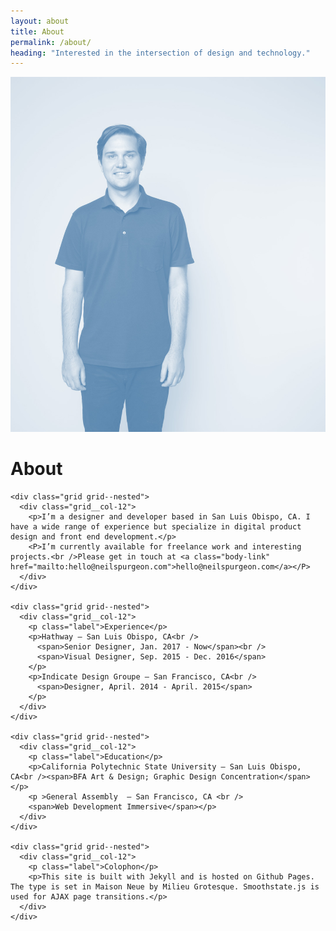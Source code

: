 ```yaml
---
layout: about
title: About
permalink: /about/
heading: "Interested in the intersection of design and technology."
---
```

<div class="about-image rellax" data-rellax-speed="-3">
  <img src="/assets/images/about-2.jpg" alt="Portrait of Neil" />
</div>

<div class="grid about-wrapper">
  <span class="grid__col-sm-3 grid__col-md-4">
    <div class="about-header">
      <div class="about-header__info">
        <h1 class="about-title">About</h1>
      </div>
    </div>
  </span>

  <div class="grid__col-sm-9 grid__col-md-8">

    <div class="grid grid--nested">
      <div class="grid__col-12">
        <p>I’m a designer and developer based in San Luis Obispo, CA. I have a wide range of experience but specialize in digital product design and front end development.</p>
        <P>I’m currently available for freelance work and interesting projects.<br />Please get in touch at <a class="body-link" href="mailto:hello@neilspurgeon.com">hello@neilspurgeon.com</a></P>
      </div>
    </div>

    <div class="grid grid--nested">
      <div class="grid__col-12">
        <p class="label">Experience</p>
        <p>Hathway — San Luis Obispo, CA<br />
          <span>Senior Designer, Jan. 2017 - Now</span><br />
          <span>Visual Designer, Sep. 2015 - Dec. 2016</span>
        </p>
        <p>Indicate Design Groupe — San Francisco, CA<br />
          <span>Designer, April. 2014 - April. 2015</span>
        </p>
      </div>
    </div>

    <div class="grid grid--nested">
      <div class="grid__col-12">
        <p class="label">Education</p>
        <p>California Polytechnic State University — San Luis Obispo, CA<br /><span>BFA Art & Design; Graphic Design Concentration</span></p>
        <p >General Assembly  — San Francisco, CA <br />
        <span>Web Development Immersive</span></p>
      </div>
    </div>

    <div class="grid grid--nested">
      <div class="grid__col-12">
        <p class="label">Colophon</p>
        <p>This site is built with Jekyll and is hosted on Github Pages. The type is set in Maison Neue by Milieu Grotesque. Smoothstate.js is used for AJAX page transitions.</p>
      </div>
    </div>


  </div>
</div>